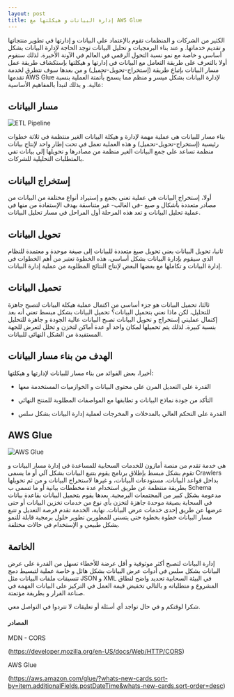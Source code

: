 ```yaml
---
layout: post
title: إدارة البيانات و هيكلتها مع AWS Glue
---
```


الكثير من الشركات و المنظمات تقوم بالإعتماد على البيانات و إدارتها في تطوير منتجاتها و تقديم خدماتها. و عند بناء البرمجيات و تحليل البيانات توجد الحاجة لإدارة البيانات بشكل أساسي و خاصة مع نمو نسبة التحول الرقمي في العالم في الآونة الأخيرة. لذلك سنقوم أولا بالتعرف على طريقة التعامل مع البيانات في إدارتها و هيكلتها بإستكشاف طريقة عمل مسار البيانات بإتباع طريقة (إستخراج-تحويل-تحميل) و من بعدها سوف نتطرق لخدمة تقدمها AWS Glue لإدارة البيانات بشكل ميسر و منظم مما يسمح بأتمتة العملية بنسبة عالية. و بذلك لنبدأ بالمفاهيم الأساسية:


## مسار البيانات
![ETL Pipeline](https://panoply.io/uploads/etl-1.png "https://panoply.io/uploads/etl-1.png")

بناء مسار للبيانات هي عملية مهمة لإدارة و هيكلة البيانات الغير منتظمة في ثلاثة خطوات رئيسية (إستخراج-تحويل-تحميل) و هذه العملية تعمل في تحت إطار واحد لإنتاج بيانات منظمة تساعد على جمع البيانات الغير منظمة من مصادرها و تحويلها إلى بيانات تفي بالمتطلبات التحليلية للشركات.

## إستخراج البيانات

أولا، إستخراج البيانات هي عملية تعنى بجمع و إستيراد أنواع مختلفة من البيانات من مصادر متعددة بأشكال و صيغ -في الغالب- غير متناسقة بهدف الإستفادة من منها في عملية تحليل البيانات و تعد هذه المرحلة أول المراحل في مسار تحليل البيانات.

## تحويل البيانات

ثانيا، تحويل البيانات يعني تحويل صيغ متعددة للبيانات إلى صيغة موحدة و معتمدة للنظام الذي سيقوم بإدارة البيانات بشكل أساسي، هذه الخطوة تعتبر من أهم الخطوات في إدارة البيانات و تكاملها مع بعضها البعض لإنتاج النتائج المطلوبة من عملية إدارة البيانات.


## تحميل البيانات

ثالثا، تحميل البيانات هو جزء أساسي من اكتمال عملية هيكلة البيانات لتصبح جاهزة للتحليل، لكن ماذا نعني بتحميل البيانات؟ تحميل البيانات بشكل مبسط تعني أنه بعد إكتمال عمليتي إستخراج و تحويل البيانات تصبح البيانات عالية الجودة و جاهزة للتحليل بنسبة كبيرة. لذلك يتم تحميلها لمكان واحد أو عدة أماكن لتخزن و تحلل لتعرض للجهة المستفيدة من الشكل النهائي للبيانات.


## الهدف من بناء مسار البيانات

أخيرا، بعض الفوائد من بناء مسار للبيانات لإدارتها و هيكلتها:

- القدرة على التعديل المرن على محتوى البيانات و الخوازميات المستخدمة معها

- التأكد من جودة نماذج البيانات و تطابقها مع المواصفات المطلوبة للمنتج النهائي

- القدرة على التحكم العالي بالمدخلات و المخرجات لعملية إدارة البيانات بشكل سلس


## AWS Glue
![AWS Glue](https://img.stackshare.io/service/8906/AWS-Glue_4x.png "https://img.stackshare.io/service/8906/AWS-Glue_4x.png")

هي خدمة تقدم من منصة أمازون للخدمات السحابية للمساعدة في إدارة مسار البيانات و تقوم بشكل مبسط بإطلاق برنامج يقوم  بتتبع البيانات بشكل آلي أو ما يسمى Crawlers بداخل قواعد البيانات، مستودعات البيانات، و غيرها لاستخراج البيانات و من ثم تحويلها بطريقة منتظمة عن طريق استخدام عدة مخططات بيانية أو ما تسمى ب Schema مدعومة بشكل كبير من المجتمعات البرمجية. بعدها يقوم بتحميل البيانات بقاعدة بيانات في السحابة بصيغة موحدة جاهزة لتخزن بأي نوع من خدمات تخزين البيانات أو حتى عرضها عن طريق إحدى خدمات عرض البيانات. نهاية، الخدمة تقدم فرصة التعديل و تتبع مسار البيانات خطوة بخطوة حتى يتسنى للمطورين تطوير حلول برمجية قابلة للنمو بشكل طبيعي و الإستخدام في حالات مختلفة.

## الخاتمة

إدارة البيانات لتصبح أكثر موثوقية و أقل عرضة للأخطاء تسهل من القدرة على عرض البيانات بشكل سلس في أدوات عرض البيانات بشكل هائل و خاصة عملية لتبسيط دمج تنسيقات ملفات البيانات مثل JSON و XML في البيئة السحابية
تحديد واضح لنطاق المشروع و متطلباته و بالتالي تخفيض قيمة العمل في التركيز على البيانات المهمة في صناعة القرار و بطريقة مؤتمتة. 



شكرا لوقتكم و في حال تواجد أي أسئلة أو تعليقات لا تتردوا في التواصل معي.

#### المصادر

MDN - CORS 

(<https://developer.mozilla.org/en-US/docs/Web/HTTP/CORS>)

AWS Glue

(<https://aws.amazon.com/glue/?whats-new-cards.sort-by=item.additionalFields.postDateTime&whats-new-cards.sort-order=desc>)